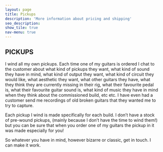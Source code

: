 ```yaml
---
layout: page
title: Pickups
description: 'More information about pricing and shipping'
seo_description:
show_tile: true
nav-menu: true
---
```


<!-- Main -->
<div id="main" class="alt">



<!-- Intro -->
<section id="contact">
	<div class="inner">
		<section>
			<h2 style="text-transform: uppercase;">Pickups</h2>
			<p>I wind all my own pickups. Each time one of my guitars is ordered I chat to the customer about what kind of pickups they want, what kind of sound they have in mind, what kind of output they want, what kind of circuit they would like, what aesthetic they want, what other guitars they have, what they think they are currently missing in their rig, what their favourite pedal is, what their favourite guitar sound is, what kind of music they have in mind when they think about the commissioned build, etc etc. I have even had a customer send me recordings of old broken guitars that they wanted me to try to capture. </p>
			<p>Each pickup I wind is made specifically for each build. I don’t have a stock of pre-wound pickups, (mainly because I don’t have the time to wind them!) but you can be sure that when you order one of my guitars the pickup in it was made especially for you!</p>
			<p>So whatever you have in mind, however bizarre or classic, get in touch. I can make it work.</p>
		</section>
	</div>
</section>

</div>